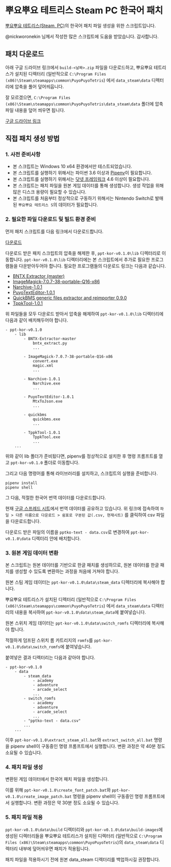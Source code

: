 # 뿌요뿌요 테트리스 Steam PC 한국어 패치

[뿌요뿌요 테트리스(Steam, PC)](https://store.steampowered.com/app/546050/Puyo_PuyoTetris/)의 한국어 패치 파일 생성을 위한 스크립트입니다.

@nickworonekin 님께서 작성한 많은 스크립트에 도움을 받았습니다. 감사합니다.

## 패치 다운로드

아래 구글 드라이브 링크에서 `build-<날짜>.zip` 파일을 다운로드하고, 뿌요뿌요 테트리스가 설치된 디렉터리 (일반적으로 `C:\Program Files (x86)\Steam\steamapps\common\PuyoPuyoTetris`) 에서 `data_steam\data` 디렉터리에 압축을 풀어 덮어씌웁니다.

잘 모르겠으면, `C:\Program Files (x86)\Steam\steamapps\common\PuyoPuyoTetris\data_steam\data` 폴더에 압축 파일 내용을 덮어 씌우면 됩니다.

[구글 드라이브 링크](https://drive.google.com/drive/folders/13zkCxlFOuVyH8WcmlotYg5sYVtiQQ9mV?usp=sharing)

## 직접 패치 생성 방법

### 1. 사전 준비사항

- 본 스크립트는 Windows 10 x64 환경에서만 테스트되었습니다.
- 본 스크립트를 실행하기 위해서는 파이썬 3.6 이상과 [Pipenv](https://github.com/pypa/pipenv)이 필요합니다.
- 본 스크립트를 실행하기 위해서는 [닷넷 프레임워크](https://www.microsoft.com/net/download/dotnet-framework-runtime) 4.6 이상이 필요합니다.
- 본 스크립트는 패치 파일을 원본 게임 데이터를 통해 생성합니다. 생성 작업을 위해 많은 디스크 용량이 필요할 수 있습니다.
- 본 스크립트를 처음부터 정상적으로 구동하기 위해서는 Nintendo Switch로 발매된 `뿌요뿌요 테트리스 S`의 데이터가 필요합니다.


### 2. 필요한 파일 다운로드 및 빌드 환경 준비

먼저 패치 스크립트를 다음 링크에서 다운로드합니다.

[다운로드](https://github.com/yf-dev/puyopuyotetris-kor/releases/download/v0.1.0/ppt-kor-v0.1.0.zip)

다운로드 받은 패치 스크립트의 압축을 해제한 후, `ppt-kor-v0.1.0\lib` 디렉터리로 이동합니다.
`ppt-kor-v0.1.0\lib` 디렉터리에는 본 스크립트에서 추가로 필요한 프로그램들을 다운받아두어야 합니다. 필요한 프로그램들의 다운로드 링크는 다음과 같습니다.

- [BNTX Extractor (master)](https://github.com/aboood40091/BNTX-Extractor/archive/master.zip)
- [ImageMagick-7.0.7-38-portable-Q16-x86](http://ftp.icm.edu.pl/packages/ImageMagick/binaries/ImageMagick-7.0.7-38-portable-Q16-x86.zip)
- [Narchive-1.0.1](https://github.com/nickworonekin/narchive/releases/download/v1.0.1/Narchive-1.0.1.zip)
- [PuyoTextEditor-1.0.1](https://github.com/nickworonekin/puyo-text-editor/releases/download/v1.0.1/PuyoTextEditor-1.0.1.zip)
- [QuickBMS generic files extractor and reimporter 0.9.0](https://aluigi.altervista.org/papers/quickbms.zip)
- [TppkTool-1.0.1](https://github.com/nickworonekin/tppk-tool/releases/download/v1.0.1/TppkTool-1.0.1.zip)


위 파일들을 모두 다운로드 받아서 압축을 해제하여 `ppt-kor-v0.1.0\lib` 디렉터리에 다음과 같이 배치해두어야 합니다.

```
- ppt-kor-v0.1.0
    - lib
        - BNTX-Extractor-master
            bntx_extract.py
            ...

        - ImageMagick-7.0.7-38-portable-Q16-x86
            convert.exe
            magic.xml
            ...

        - Narchive-1.0.1
            Narchive.exe
            ...

        - PuyoTextEditor-1.0.1
            MtxToJson.exe
            ...

        - quickbms
            quickbms.exe
            ...

        - TppkTool-1.0.1
            TppkTool.exe
            ...
    ...
```

위와 같이 lib 폴더가 준비됬다면, pipenv를 정상적으로 설치한 후 명령 프롬프트를 열고 `ppt-kor-v0.1.0` 폴더로 이동합니다.

그리고 다음 명령어를 통해 라이브러리를 설치하고, 스크립트의 실행을 준비합니다.

```
pipenv install
pipenv shell
```

그 다음, 적절한 한국어 번역 데이터를 다운로드합니다.

현재 [구글 스프레드 시트](https://docs.google.com/spreadsheets/d/1HfH5lQ81PYhAqj4qZVMdPtWC0zNBN78greQpCvs_g2A)에서 번역 데이터를 공유하고 있습니다.
위 링크에 접속하여 `파일 > 다른 이름으로 다운로드 > 쉼표로 구분된 값(.csv, 현재시트)` 를 클릭하여 csv 파일을 다운로드합니다.

다운로드 받은 파일의 이름을 `pptko-text - data.csv`로 변경하여 `ppt-kor-v0.1.0\data` 디렉터리 안에 배치합니다.

### 3. 원본 게임 데이터 변환

본 스크립트는 원본 데이터를 기반으로 한글 패치를 생성하므로, 원본 데이터를 한글 패치를 생성할 수 있도록 변환하는 과정을 처음에 거쳐야 합니다.

원본 스팀 게임 데이터는 `ppt-kor-v0.1.0\data\steam_data` 디렉터리에 복사해야 합니다.

뿌요뿌요 테트리스가 설치된 디렉터리 (일반적으로 `C:\Program Files (x86)\Steam\steamapps\common\PuyoPuyoTetris`) 에서 `data_steam\data` 디렉터리의 내용을 복사하여 `ppt-kor-v0.1.0\data\steam_data`에 붙여넣습니다.

원본 스위치 게임 데이터는 `ppt-kor-v0.1.0\data\switch_romfs` 디렉터리에 복사해야 합니다.

적절하게 덤프된 스위치 롬 카트리지의 `romfs`를 `ppt-kor-v0.1.0\data\switch_romfs`에 붙여넣습니다.

붙여넣은 결과 디렉터리는 다음과 같아야 합니다.

```
- ppt-kor-v0.1.0
    - data
        - steam_data
            - academy
            - adventure
            - arcade_select
            ...
        - switch_romfs
            - academy
            - adventure
            - arcade_select
            ...
        - "pptko-text - data.csv"
        ...
    ...
```

이후 `ppt-kor-v0.1.0\extract_steam_all.bat`와 `extract_switch_all.bat` 명령을 pipenv shell이 구동중인 명령 프롬프트에서 실행합니다.
변환 과정은 약 40분 정도 소요될 수 있습니다.

### 4. 패치 파일 생성

변환된 게임 데이터에서 한국어 패치 파일을 생성합니다.

이를 위해 `ppt-kor-v0.1.0\create_font_patch.bat`와 `ppt-kor-v0.1.0\create_image_patch.bat` 명령을 pipenv shell이 구동중인 명령 프롬프트에서 실행합니다.
변환 과정은 약 30분 정도 소요될 수 있습니다.

### 5. 패치 파일 적용

`ppt-kor-v0.1.0\data\build` 디렉터리와 `ppt-kor-v0.1.0\data\build-images`에 생성된 디렉터리들을 뿌요뿌요 테트리스가 설치된 디렉터리 (일반적으로 `C:\Program Files (x86)\Steam\steamapps\common\PuyoPuyoTetris`)의 `data_steam\data` 디렉터리 내부에 덮어씌우면 패치가 적용됩니다.

패치 파일을 적용하시기 전에 원본 data_steam 디렉터리를 백업하시길 권장합니다.
